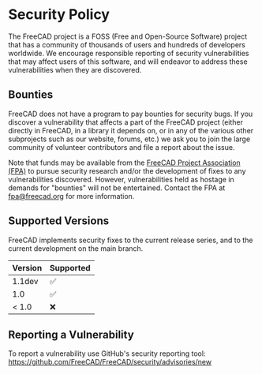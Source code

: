 # Security Policy

The FreeCAD project is a FOSS (Free and Open-Source Software) project that has a community of thousands of users and
hundreds of developers worldwide. We encourage responsible reporting of security vulnerabilities that may affect users
of this software, and will endeavor to address these vulnerabilities when they are discovered.

## Bounties

FreeCAD does not have a program to pay bounties for security bugs. If you discover a vulnerability that affects a part
of the FreeCAD project (either directly in FreeCAD, in a library it depends on, or in any of the various other
subprojects such as our website, forums, etc.) we ask you to join the large community of volunteer contributors and
file a report about the issue.

Note that funds may be available from the [FreeCAD Project Association (FPA)](https://fpa.freecad.org) to pursue
security research and/or the development of fixes to any vulnerabilities discovered. However, vulnerabilities held as
hostage in demands for "bounties" will not be entertained. Contact the FPA at fpa@freecad.org for more information.

## Supported Versions

FreeCAD implements security fixes to the current release series, and to the current development on the main branch.

| Version | Supported          |
|---------| ------------------ |
| 1.1dev  | :white_check_mark: |
| 1.0     | :white_check_mark: |
| < 1.0   | :x:                |

## Reporting a Vulnerability

To report a vulnerability use GitHub's security reporting tool:
https://github.com/FreeCAD/FreeCAD/security/advisories/new

